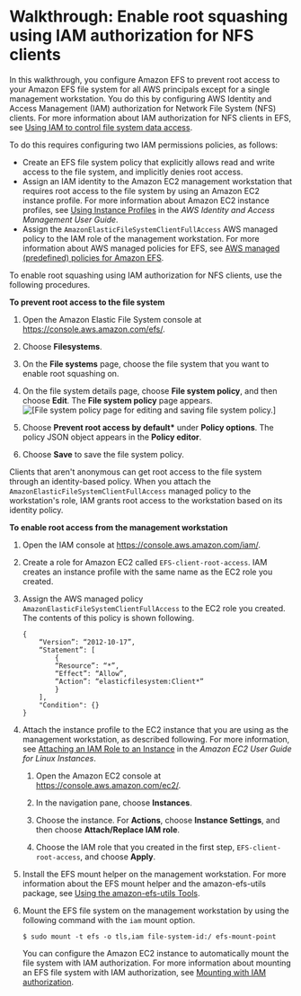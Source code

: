 # Walkthrough: Enable root squashing using IAM authorization for NFS clients<a name="enable-root-squashing"></a>

In this walkthrough, you configure Amazon EFS to prevent root access to your Amazon EFS file system for all AWS principals except for a single management workstation\. You do this by configuring AWS Identity and Access Management \(IAM\) authorization for Network File System \(NFS\) clients\. For more information about IAM authorization for NFS clients in EFS, see [Using IAM to control file system data access](iam-access-control-nfs-efs.md)\. 

To do this requires configuring two IAM permissions policies, as follows:
+ Create an EFS file system policy that explicitly allows read and write access to the file system, and implicitly denies root access\.
+ Assign an IAM identity to the Amazon EC2 management workstation that requires root access to the file system by using an Amazon EC2 instance profile\. For more information about Amazon EC2 instance profiles, see [Using Instance Profiles](https://docs.aws.amazon.com/IAM/latest/UserGuide/id_roles_use_switch-role-ec2_instance-profiles.html) in the *AWS Identity and Access Management User Guide*\.
+ Assign the `AmazonElasticFileSystemClientFullAccess` AWS managed policy to the IAM role of the management workstation\. For more information about AWS managed policies for EFS, see [AWS managed \(predefined\) policies for Amazon EFS](access-control-managing-permissions.md#access-policy-examples-aws-managed)\.

To enable root squashing using IAM authorization for NFS clients, use the following procedures\.

**To prevent root access to the file system**

1. Open the Amazon Elastic File System console at [https://console\.aws\.amazon\.com/efs/](https://console.aws.amazon.com/efs/)\.

1. Choose **Filesystems**\.

1. On the **File systems** page, choose the file system that you want to enable root squashing on\.

1. On the file system details page, choose **File system policy**, and then choose **Edit**\. The **File system policy** page appears\.  
![\[File system policy page for editing and saving file system policy.\]](http://docs.aws.amazon.com/efs/latest/ug/images/console2-disable-root-access.png)

1. Choose **Prevent root access by default\*** under **Policy options**\. The policy JSON object appears in the **Policy editor**\.

1. Choose **Save** to save the file system policy\.

Clients that aren't anonymous can get root access to the file system through an identity\-based policy\. When you attach the `AmazonElasticFileSystemClientFullAccess` managed policy to the workstation's role, IAM grants root access to the workstation based on its identity policy\.

**To enable root access from the management workstation**

1. Open the IAM console at [https://console\.aws\.amazon\.com/iam/](https://console.aws.amazon.com/iam/)\.

1. Create a role for Amazon EC2 called `EFS-client-root-access`\. IAM creates an instance profile with the same name as the EC2 role you created\.

1. Assign the AWS managed policy `AmazonElasticFileSystemClientFullAccess` to the EC2 role you created\. The contents of this policy is shown following\.

   ```
   {
       “Version”: “2012-10-17”,
       “Statement”: [
           {
           “Resource”: “*”,
           “Effect”: “Allow”,
           “Action”: “elasticfilesystem:Client*”
           }
       ],
       "Condition": {}
   }
   ```

1. Attach the instance profile to the EC2 instance that you are using as the management workstation, as described following\. For more information, see [Attaching an IAM Role to an Instance](https://docs.aws.amazon.com/AWSEC2/latest/UserGuide/iam-roles-for-amazon-ec2.html#attach-iam-role) in the *Amazon EC2 User Guide for Linux Instances*\.

   1. Open the Amazon EC2 console at [https://console\.aws\.amazon\.com/ec2/](https://console.aws.amazon.com/ec2/)\.

   1. In the navigation pane, choose **Instances**\.

   1. Choose the instance\. For **Actions**, choose **Instance Settings**, and then choose **Attach/Replace IAM role**\.

   1. Choose the IAM role that you created in the first step, `EFS-client-root-access`, and choose **Apply**\.

1. Install the EFS mount helper on the management workstation\. For more information about the EFS mount helper and the amazon\-efs\-utils package, see [Using the amazon\-efs\-utils Tools](using-amazon-efs-utils.md)\.

1. Mount the EFS file system on the management workstation by using the following command with the `iam` mount option\.

   ```
   $ sudo mount -t efs -o tls,iam file-system-id:/ efs-mount-point
   ```

   You can configure the Amazon EC2 instance to automatically mount the file system with IAM authorization\. For more information about mounting an EFS file system with IAM authorization, see [Mounting with IAM authorization](efs-mount-helper.md#mounting-IAM-option)\.